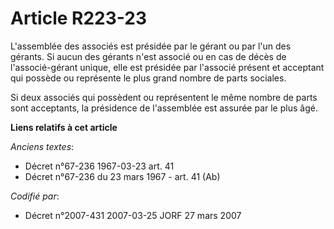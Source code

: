 # Article R223-23

L'assemblée des associés est présidée par le gérant ou par l'un des gérants. Si aucun des gérants n'est associé ou en cas de
décès de l'associé-gérant unique, elle est présidée par l'associé présent et acceptant qui possède ou représente le plus
grand nombre de parts sociales.

Si deux associés qui possèdent ou représentent le même nombre de parts sont acceptants, la présidence de l'assemblée est
assurée par le plus âgé.

**Liens relatifs à cet article**

_Anciens textes_:

  - Décret n°67-236 1967-03-23 art. 41
  - Décret n°67-236 du 23 mars 1967 - art. 41 (Ab)

_Codifié par_:

  - Décret n°2007-431 2007-03-25 JORF 27 mars 2007
